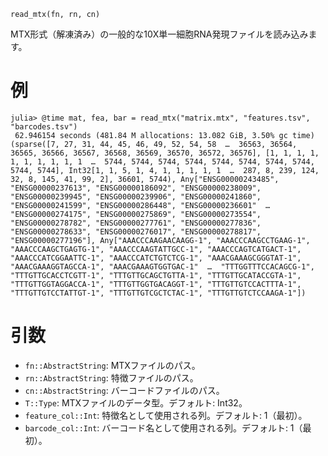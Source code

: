 ```
read_mtx(fn, rn, cn)
```

MTX形式（解凍済み）の一般的な10X単一細胞RNA発現ファイルを読み込みます。

# 例

```jldoctest
julia> @time mat, fea, bar = read_mtx("matrix.mtx", "features.tsv", "barcodes.tsv")
 62.946154 seconds (481.84 M allocations: 13.082 GiB, 3.50% gc time)
(sparse([7, 27, 31, 44, 45, 46, 49, 52, 54, 58  …  36563, 36564, 36565, 36566, 36567, 36568, 36569, 36570, 36572, 36576], [1, 1, 1, 1, 1, 1, 1, 1, 1, 1  …  5744, 5744, 5744, 5744, 5744, 5744, 5744, 5744, 5744, 5744], Int32[1, 1, 5, 1, 4, 1, 1, 1, 1, 1  …  287, 8, 239, 124, 32, 8, 145, 41, 99, 2], 36601, 5744), Any["ENSG00000243485", "ENSG00000237613", "ENSG00000186092", "ENSG00000238009", "ENSG00000239945", "ENSG00000239906", "ENSG00000241860", "ENSG00000241599", "ENSG00000286448", "ENSG00000236601"  …  "ENSG00000274175", "ENSG00000275869", "ENSG00000273554", "ENSG00000278782", "ENSG00000277761", "ENSG00000277836", "ENSG00000278633", "ENSG00000276017", "ENSG00000278817", "ENSG00000277196"], Any["AAACCCAAGAACAAGG-1", "AAACCCAAGCCTGAAG-1", "AAACCCAAGCTGAGTG-1", "AAACCCAAGTATTGCC-1", "AAACCCAGTCATGACT-1", "AAACCCATCGGAATTC-1", "AAACCCATCTGTCTCG-1", "AAACGAAAGCGGGTAT-1", "AAACGAAAGGTAGCCA-1", "AAACGAAAGTGGTGAC-1"  …  "TTTGGTTTCCACAGCG-1", "TTTGTTGCACCTCGTT-1", "TTTGTTGCAGCTGTTA-1", "TTTGTTGCATACCGTA-1", "TTTGTTGGTAGGACCA-1", "TTTGTTGGTGACAGGT-1", "TTTGTTGTCCACTTTA-1", "TTTGTTGTCCTATTGT-1", "TTTGTTGTCGCTCTAC-1", "TTTGTTGTCTCCAAGA-1"])

```

# 引数

  * `fn::AbstractString`: MTXファイルのパス。
  * `rn::AbstractString`: 特徴ファイルのパス。
  * `cn::AbstractString`: バーコードファイルのパス。
  * `T::Type`: MTXファイルのデータ型。デフォルト: Int32。
  * `feature_col::Int`: 特徴名として使用される列。デフォルト: 1（最初）。
  * `barcode_col::Int`: バーコード名として使用される列。デフォルト: 1（最初）。
